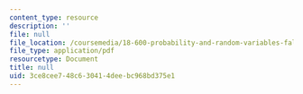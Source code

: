 ```yaml
---
content_type: resource
description: ''
file: null
file_location: /coursemedia/18-600-probability-and-random-variables-fall-2019/3ce8cee748c630414deebc968bd375e1_MIT18_600F19_lec34.pdf
file_type: application/pdf
resourcetype: Document
title: null
uid: 3ce8cee7-48c6-3041-4dee-bc968bd375e1
---
```

